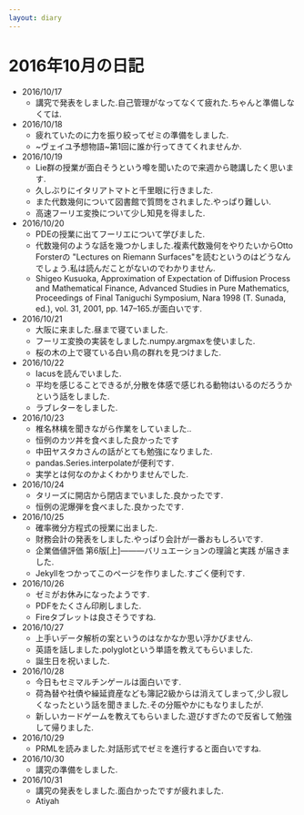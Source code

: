 ```yaml
---
layout: diary
---
```


# 2016年10月の日記
- 2016/10/17
  - 講究で発表をしました.自己管理がなってなくて疲れた.ちゃんと準備しなくては.
- 2016/10/18
  - 疲れていたのに力を振り絞ってゼミの準備をしました.
  - ~ヴェイユ予想物語~第1回に誰か行ってきてくれませんか.
- 2016/10/19
  - Lie群の授業が面白そうという噂を聞いたので来週から聴講したく思います.
  - 久しぶりにイタリアトマトと千里眼に行きました.
  - また代数幾何について図書館で質問をされました.やっぱり難しい.
  - 高速フーリエ変換について少し知見を得ました.
- 2016/10/20
  - PDEの授業に出てフーリエについて学びました.
  - 代数幾何のような話を幾つかしました.複素代数幾何をやりたいからOtto Forsterの "Lectures on Riemann Surfaces"を読むというのはどうなんでしょう.私は読んだことがないのでわかりません.
  - Shigeo Kusuoka, Approximation of Expectation of Diffusion Process and Mathematical Finance, Advanced Studies in Pure Mathematics, Proceedings of Final Taniguchi Symposium, Nara 1998 (T. Sunada, ed.), vol. 31, 2001, pp. 147–165.が面白いです.
- 2016/10/21
  - 大阪に来ました.昼まで寝ていました.
  - フーリエ変換の実装をしました.numpy.argmaxを使いました.
  - 桜の木の上で寝ている白い鳥の群れを見つけました.
- 2016/10/22
  - Iacusを読んでいました.
  - 平均を感じることできるが,分散を体感で感じれる動物はいるのだろうかという話をしました.
  - ラブレターをしました.
- 2016/10/23
  - 椎名林檎を聞きながら作業をしていました..
  - 恒例のカツ丼を食べました良かったです
  - 中田ヤスタカさんの話がとても勉強になりました.
  - pandas.Series.interpolateが便利です.
  - 実学とは何なのかよくわかりませんでした.
- 2016/10/24
  - タリーズに開店から閉店までいました.良かったです.
  - 恒例の泥爆弾を食べました.良かったです.
- 2016/10/25
  - 確率微分方程式の授業に出ました.
  - 財務会計の発表をしました.やっぱり会計が一番おもしろいです.
  - 企業価値評価 第6版[上]―――バリュエーションの理論と実践 が届きました.
  - Jekyllをつかってこのページを作りました.すごく便利です.
- 2016/10/26
  - ゼミがお休みになったようです.
  - PDFをたくさん印刷しました.
  - Fireタブレットは良さそうですね.
- 2016/10/27
  - 上手いデータ解析の案というのはなかなか思い浮かびません.
  - 英語を話しました.polyglotという単語を教えてもらいました.
  - 誕生日を祝いました.
- 2016/10/28
  - 今日もセミマルチンゲールは面白いです.
  - 荷為替や社債や繰延資産なども簿記2級からは消えてしまって,少し寂しくなったという話を聞きました.その分賑やかにもなりましたが.
  - 新しいカードゲームを教えてもらいました.遊びすぎたので反省して勉強して帰りました.
- 2016/10/29
  - PRMLを読みました.対話形式でゼミを進行すると面白いですね.
- 2016/10/30
  - 講究の準備をしました.
- 2016/10/31
  - 講究の発表をしました.面白かったですが疲れました.
  - Atiyah